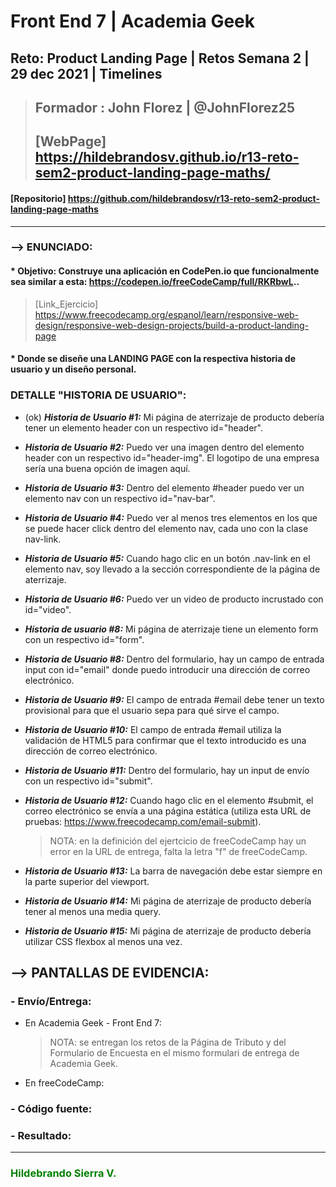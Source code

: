 # Front End 7 | Academia Geek
## Reto: Product Landing Page | Retos Semana 2 | 29 dec 2021 | Timelines

> ## Formador : John Florez | @JohnFlorez25
> ## [WebPage] https://hildebrandosv.github.io/r13-reto-sem2-product-landing-page-maths/
#### [Repositorio] https://github.com/hildebrandosv/r13-reto-sem2-product-landing-page-maths
___
### --> ENUNCIADO:
#### * Objetivo: Construye una aplicación en CodePen.io que funcionalmente sea similar a esta: https://codepen.io/freeCodeCamp/full/RKRbwL..
> [Link_Ejercicio] https://www.freecodecamp.org/espanol/learn/responsive-web-design/responsive-web-design-projects/build-a-product-landing-page
#### * Donde se diseñe una LANDING PAGE con la respectiva historia de usuario y un diseño personal.
### DETALLE "HISTORIA DE USUARIO":
* (ok) ***Historia de Usuario #1:*** Mi página de aterrizaje de producto debería tener un elemento header con un respectivo id="header".

* ***Historia de Usuario #2:*** Puedo ver una imagen dentro del elemento header con un respectivo id="header-img". El logotipo de una empresa sería una buena opción de imagen aquí.

* ***Historia de Usuario #3:*** Dentro del elemento #header puedo ver un elemento nav con un respectivo id="nav-bar".

* ***Historia de Usuario #4:*** Puedo ver al menos tres elementos en los que se puede hacer click dentro del elemento nav, cada uno con la clase nav-link.

* ***Historia de Usuario #5:*** Cuando hago clic en un botón .nav-link en el elemento nav, soy llevado a la sección correspondiente de la página de aterrizaje.

* ***Historia de Usuario #6:*** Puedo ver un video de producto incrustado con id="video".

* ***Historia de usuario #8:*** Mi página de aterrizaje tiene un elemento form con un respectivo id="form".

* ***Historia de Usuario #8:*** Dentro del formulario, hay un campo de entrada input con id="email" donde puedo introducir una dirección de correo electrónico.

* ***Historia de Usuario #9:*** El campo de entrada #email debe tener un texto provisional para que el usuario sepa para qué sirve el campo.

* ***Historia de Usuario #10:*** El campo de entrada #email utiliza la validación de HTML5 para confirmar que el texto introducido es una dirección de correo electrónico.

* ***Historia de Usuario #11:*** Dentro del formulario, hay un input de envío con un respectivo id="submit".

* ***Historia de Usuario #12:*** Cuando hago clic en el elemento #submit, el correo electrónico se envía a una página estática (utiliza esta URL de pruebas: https://www.freecodecamp.com/email-submit).
   > NOTA: en la definición del ejertcicio de freeCodeCamp hay un error en la URL de entrega, falta la letra "f" de freeCodeCamp.

* ***Historia de Usuario #13:*** La barra de navegación debe estar siempre en la parte superior del viewport.

* ***Historia de Usuario #14:*** Mi página de aterrizaje de producto debería tener al menos una media query.

* ***Historia de Usuario #15:*** Mi página de aterrizaje de producto debería utilizar CSS flexbox al menos una vez.

## --> PANTALLAS DE EVIDENCIA:

### - Envío/Entrega:
+ En Academia Geek - Front End 7:

   > NOTA: se entregan los retos de la Página de Tributo y del Formulario de Encuesta en el mismo formulari de entrega de Academia Geek.

+ En freeCodeCamp:

### - Código fuente:

### - Resultado:

___
### <span style="color: GREEN">Hildebrando Sierra V.</span>

